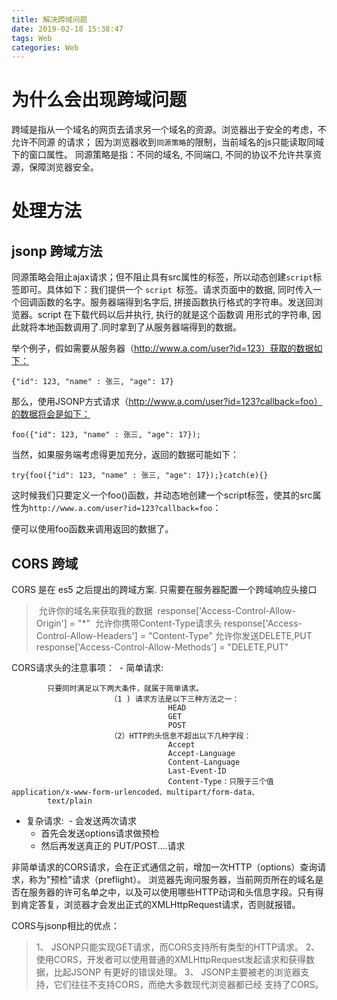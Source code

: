 ```yaml
---
title: 解决跨域问题
date: 2019-02-18 15:38:47
tags: Web
categories: Web
---
```


# 为什么会出现跨域问题

跨域是指从一个域名的网页去请求另一个域名的资源。浏览器出于安全的考虑，不允许不同源
的请求；
因为浏览器收到`同源策略`的限制，当前域名的js只能读取同域下的窗口属性。
同源策略是指：不同的域名, 不同端口, 不同的协议不允许共享资源，保障浏览器安全。

<!--more-->

# 处理方法

## jsonp 跨域方法

同源策略会阻止ajax请求；但不阻止具有src属性的标签，所以动态创建`script`标签即可。具体如下：
​      我们提供一个 `script `标签。请求页面中的数据, 同时传入一个回调函数的名字。服务器端得到名字后,
​      拼接函数执行格式的字符串。发送回浏览器。script 在下载代码以后并执行, 执行的就是这个函数调
用形式的字符串,
​      因此就将本地函数调用了.同时拿到了从服务器端得到的数据。

举个例子，假如需要从服务器（http://www.a.com/user?id=123）获取的数据如下：

`{"id": 123, "name" : 张三, "age": 17}`

那么，使用JSONP方式请求（http://www.a.com/user?id=123?callback=foo）的数据将会是如下： 

`foo({"id": 123, "name" : 张三, "age": 17});`

当然，如果服务端考虑得更加充分，返回的数据可能如下： 

`try{foo({"id": 123, "name" : 张三, "age": 17});}catch(e){}`

这时候我们只要定义一个foo()函数，并动态地创建一个script标签，使其的src属性为`http://www.a.com/user?id=123?callback=foo`： 

便可以使用foo函数来调用返回的数据了。 



## CORS 跨域

CORS 是在 es5 之后提出的跨域方案. 只需要在服务器配置一个跨域响应头接口

> ​                  允许你的域名来获取我的数据
> ​                  response['Access-Control-Allow-Origin'] = "*"
> ​                  允许你携带Content-Type请求头
> ​                  response['Access-Control-Allow-Headers'] = "Content-Type"
> ​                  允许你发送DELETE,PUT
> ​                  response['Access-Control-Allow-Methods'] = "DELETE,PUT"

CORS请求头的注意事项：
​          - 简单请求:

            只要同时满足以下两大条件，就属于简单请求。
            ​              （1 ) 请求方法是以下三种方法之一：
            ​                           HEAD
            ​                           GET
            ​                           POST
            ​              （2）HTTP的头信息不超出以下几种字段：
            ​                           Accept
            ​                           Accept-Language
            ​                           Content-Language
            ​                           Last-Event-ID
            ​                           Content-Type：只限于三个值application/x-www-form-urlencoded、multipart/form-data、
            text/plain

- 复杂请求:
     ​    - 会发送两次请求
     - 首先会发送options请求做预检
     - 然后再发送真正的 PUT/POST....请求            

非简单请求的CORS请求，会在正式通信之前，增加一次HTTP（options）查询请求，称为"预检"请求（preflight）。
浏览器先询问服务器，当前网页所在的域名是否在服务器的许可名单之中，以及可以使用哪些HTTP动词和头信息字段。只有得到肯定答复，浏览器才会发出正式的XMLHttpRequest请求，否则就报错。

CORS与jsonp相比的优点：

> 1、 JSONP只能实现GET请求，而CORS支持所有类型的HTTP请求。
> 2、 使用CORS，开发者可以使用普通的XMLHttpRequest发起请求和获得数据，比起JSONP
> 有更好的错误处理。
> 3、 JSONP主要被老的浏览器支持，它们往往不支持CORS，而绝大多数现代浏览器都已经
> 支持了CORS。
